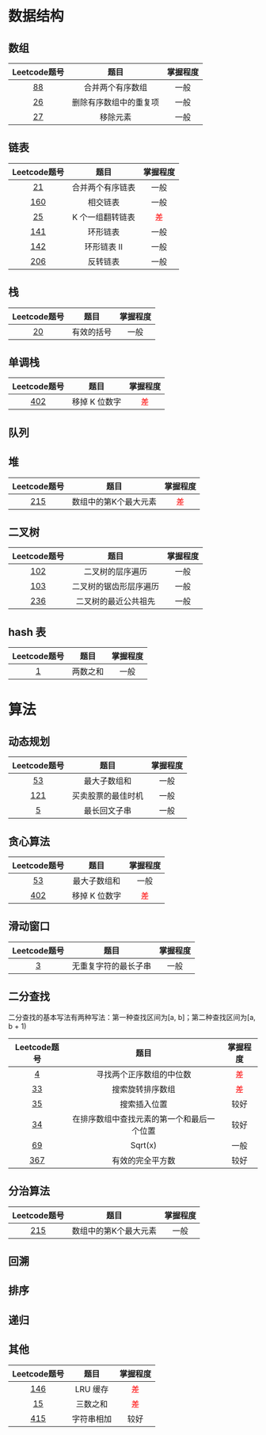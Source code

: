 # 数据结构
## 数组

| Leetcode题号 | 题目 | 掌握程度 |
| :----: | :----: | :----: |
| [88](https://leetcode-cn.com/problems/merge-sorted-array/) | 合并两个有序数组 | 一般 |
| [26](https://leetcode-cn.com/problems/remove-duplicates-from-sorted-array/) | 删除有序数组中的重复项 | 一般 |
| [27](https://leetcode-cn.com/problems/remove-element/) | 移除元素 | 一般 |

## 链表

| Leetcode题号 | 题目 | 掌握程度 |
| :----: | :----: | :----: |
| [21](https://leetcode-cn.com/problems/merge-two-sorted-lists/) | 合并两个有序链表 | 一般 |
| [160](https://leetcode-cn.com/problems/intersection-of-two-linked-lists/) | 相交链表 | 一般 |
| [25](https://leetcode-cn.com/problems/reverse-nodes-in-k-group/) | K 个一组翻转链表 | <font color=red>差</font> |
| [141](https://leetcode-cn.com/problems/linked-list-cycle/) | 环形链表 | 一般 |
| [142](https://leetcode-cn.com/problems/linked-list-cycle-ii/) | 环形链表 II | 一般 |
| [206](https://leetcode-cn.com/problems/reverse-linked-list/) | 反转链表 | 一般 |

## 栈

| Leetcode题号 | 题目 | 掌握程度 |
| :----: | :----: | :----: |
| [20](https://leetcode-cn.com/problems/valid-parentheses/) | 有效的括号 | 一般 |

## 单调栈

| Leetcode题号 | 题目 | 掌握程度 |
| :----: | :----: | :----: |
| [402](https://leetcode-cn.com/problems/remove-k-digits/) | 移掉 K 位数字 | <font color=red>差</font> |

## 队列

## 堆

| Leetcode题号 | 题目 | 掌握程度 |
| :----: | :----: | :----: |
| [215](https://leetcode-cn.com/problems/kth-largest-element-in-an-array/) | 数组中的第K个最大元素 | <font color=red>差</font> |

## 二叉树

| Leetcode题号 | 题目 | 掌握程度 |
| :----: | :----: | :----: |
| [102](https://leetcode-cn.com/problems/binary-tree-level-order-traversal/) | 二叉树的层序遍历 | 一般 |
| [103](https://leetcode-cn.com/problems/binary-tree-zigzag-level-order-traversal/) | 二叉树的锯齿形层序遍历 | 一般 |
| [236](https://leetcode-cn.com/problems/lowest-common-ancestor-of-a-binary-tree/) | 二叉树的最近公共祖先 | 一般 |

## hash 表

| Leetcode题号 | 题目 | 掌握程度 |
| :----: | :----: | :----: |
| [1](https://leetcode-cn.com/problems/two-sum/) | 两数之和 | 一般 |

# 算法

## 动态规划

| Leetcode题号 | 题目 | 掌握程度 |
| :----: | :----: | :----: |
| [53](https://leetcode-cn.com/problems/maximum-subarray/) | 最大子数组和 | 一般 |
| [121](https://leetcode-cn.com/problems/best-time-to-buy-and-sell-stock/) | 买卖股票的最佳时机 | 一般 |
| [5](https://leetcode-cn.com/problems/longest-palindromic-substring/) | 最长回文子串 | 一般 |

## 贪心算法

| Leetcode题号 | 题目 | 掌握程度 |
| :----: | :----: | :----: |
| [53](https://leetcode-cn.com/problems/maximum-subarray/) | 最大子数组和 | 一般 |
| [402](https://leetcode-cn.com/problems/remove-k-digits/) | 移掉 K 位数字 | <font color=red>差</font> |

## 滑动窗口

| Leetcode题号 | 题目 | 掌握程度 |
| :----: | :----: | :----: |
| [3](https://leetcode-cn.com/problems/longest-substring-without-repeating-characters/) | 无重复字符的最长子串 | 一般 |

## 二分查找

二分查找的基本写法有两种写法：第一种查找区间为[a, b]；第二种查找区间为[a, b + 1)

| Leetcode题号 | 题目 | 掌握程度 |
| :----: | :----: | :----: |
| [4](https://leetcode-cn.com/problems/median-of-two-sorted-arrays/) | 寻找两个正序数组的中位数 | <font color=red>差</font> |
| [33](https://leetcode-cn.com/problems/search-in-rotated-sorted-array/) | 搜索旋转排序数组 | <font color=red>差</font> |
| [35](https://leetcode-cn.com/problems/search-insert-position/) | 搜索插入位置 | 较好 |
| [34](https://leetcode-cn.com/problems/find-first-and-last-position-of-element-in-sorted-array/) | 在排序数组中查找元素的第一个和最后一个位置 | 较好 |
| [69](https://leetcode-cn.com/problems/sqrtx/) | Sqrt(x) | 一般 |
| [367](https://leetcode-cn.com/problems/valid-perfect-square/) | 有效的完全平方数 | 较好 |

## 分治算法

| Leetcode题号 | 题目 | 掌握程度 |
| :----: | :----: | :----: |
| [215](https://leetcode-cn.com/problems/kth-largest-element-in-an-array/) | 数组中的第K个最大元素 | 一般 |

## 回溯

## 排序

## 递归

## 其他

| Leetcode题号 | 题目 | 掌握程度 |
| :----: | :----: | :----: |
| [146](https://leetcode-cn.com/problems/lru-cache/) | LRU 缓存 | <font color=red>差</font> |
| [15](https://leetcode-cn.com/problems/3sum/) | 三数之和 | <font color=red>差</font> |
| [415](https://leetcode-cn.com/problems/add-strings/) | 字符串相加 | 较好 |





